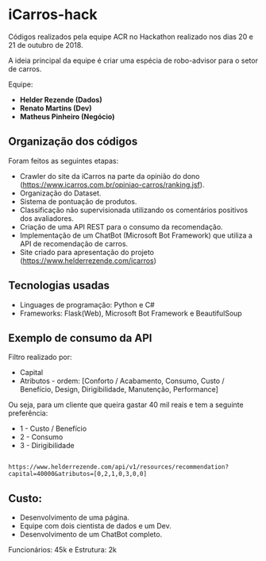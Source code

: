 # iCarros-hack

Códigos realizados pela equipe ACR no Hackathon realizado nos dias 20 e 21 de outubro de 2018.

A ideia principal da equipe é criar uma espécia de robo-advisor para o setor de carros.

Equipe:
  - **Helder Rezende (Dados)**
  - **Renato Martins (Dev)**
  - **Matheus Pinheiro (Negócio)**
  

## Organização dos códigos

Foram feitos as seguintes etapas:

* Crawler do site da iCarros na parte da opinião do dono (https://www.icarros.com.br/opiniao-carros/ranking.jsf).
* Organização do Dataset.
* Sistema de pontuação de produtos.
* Classificação não supervisionada utilizando os comentários positivos dos avaliadores.
* Criação de uma API REST para o consumo da recomendação.
* Implementação de um ChatBot (Microsoft Bot Framework) que utiliza a API de recomendação de carros.
* Site criado para apresentação do projeto (https://www.helderrezende.com/icarros)

## Tecnologias usadas

* Linguages de programação: Python e C#
* Frameworks: Flask(Web), Microsoft Bot Framework e BeautifulSoup

## Exemplo de consumo da API

Filtro realizado por:

* Capital
* Atributos - ordem: [Conforto / Acabamento, Consumo, Custo / Benefício, Design, Dirigibilidade, Manutenção, Performance]

Ou seja, para um cliente que queira gastar 40 mil reais e tem a seguinte preferência:

* 1 - Custo / Benefício
* 2 - Consumo
* 3 - Dirigibilidade


```

https://www.helderrezende.com/api/v1/resources/recommendation?capital=40000&atributos=[0,2,1,0,3,0,0]

```

## Custo:

* Desenvolvimento de uma página.
* Equipe com dois cientista de dados e um Dev.
* Desenvolvimento de um ChatBot completo.

Funcionários: 45k e Estrutura: 2k





